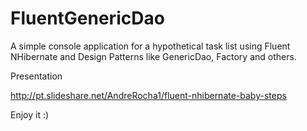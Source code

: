 # FluentGenericDao


A simple console application for a hypothetical task list using Fluent NHibernate and Design Patterns like GenericDao, Factory and others.

Presentation

http://pt.slideshare.net/AndreRocha1/fluent-nhibernate-baby-steps


Enjoy it :)
